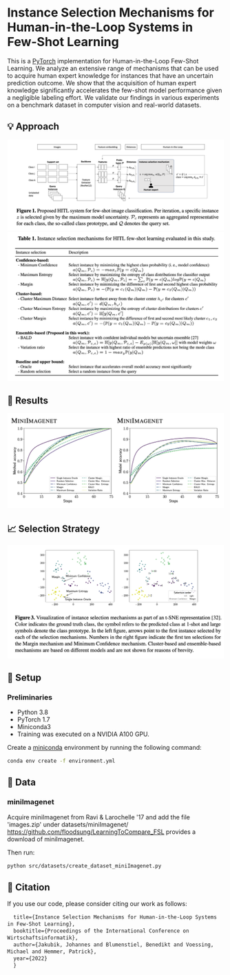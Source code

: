 # Instance Selection Mechanisms for Human-in-the-Loop Systems in Few-Shot Learning
This is a [PyTorch](https://pytorch.org) implementation for Human-in-the-Loop Few-Shot Learning.
We analyze an extensive range of mechanisms that can be used to acquire human expert knowledge for instances that have an uncertain prediction outcome. We show that the acquisition of human expert knowledge significantly accelerates the few-shot model performance given a negligible labeling effort. We validate our findings in various experiments on a benchmark dataset in computer vision and real-world datasets. 

## :bulb: Approach
<img src="/src/images/Approach.png"/>
<img src="/src/images/Approach2.png"/>

## :checkered_flag: Results
<img src="/src/images/Results.png"/>

## :chart_with_upwards_trend: Selection Strategy
<img src="/src/images/SelectionStrategy.png"/>


## :speech_balloon: Setup

### Preliminaries

* Python 3.8
* PyTorch 1.7
* Miniconda3
* Training was executed on a NVIDIA A100 GPU.

Create a [miniconda](https://docs.conda.io/en/latest/miniconda.html) environment by running the following command:

```bash
conda env create -f environment.yml
```

## :speech_balloon: Data

### miniImagenet
Acquire miniImagenet from Ravi & Larochelle '17 and add the file 'images.zip' under datasets/miniImagenet/
https://github.com/floodsung/LearningToCompare_FSL provides a download of miniImagenet.

Then run:
```bash
python src/datasets/create_dataset_miniImagenet.py
```

## :speech_balloon: Citation
If you use our code, please consider citing our work as follows:

```@inproceedings{Jakubik.2022,
  title={Instance Selection Mechanisms for Human-in-the-Loop Systems in Few-Shot Learning},
  booktitle={Proceedings of the International Conference on Wirtschaftsinformatik},
  author={Jakubik, Johannes and Blumenstiel, Benedikt and Voessing, Michael and Hemmer, Patrick},
  year={2022}
  }
``` 
